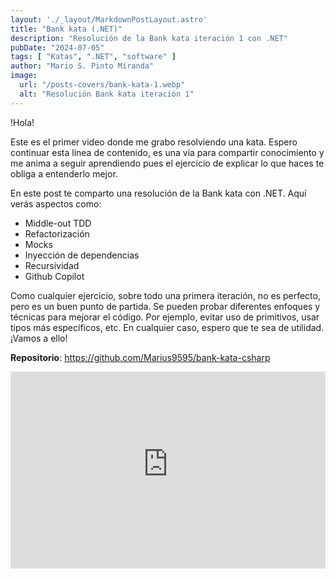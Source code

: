 ```yaml
---
layout: './_layout/MarkdownPostLayout.astro'
title: "Bank kata (.NET)"  
description: "Resolución de la Bank kata iteración 1 con .NET"
pubDate: "2024-07-05"
tags: [ "Katas", ".NET", "software" ]
author: "Mario S. Pinto Miranda"
image:
  url: "/posts-covers/bank-kata-1.webp"
  alt: "Resolución Bank kata iteración 1"
---
```


!Hola! 

Este es el primer video donde me grabo resolviendo una kata. Espero continuar esta
linea de contenido, es una vía para compartir conocimiento y me anima a seguir aprendiendo 
pues el ejercicio de explicar lo que haces te obliga a entenderlo mejor.

En este post te comparto una resolución de la Bank kata con .NET.
Aquí verás aspectos como:
* Middle-out TDD
* Refactorización
* Mocks
* Inyección de dependencias
* Recursividad
* Github Copilot

Como cualquier ejercicio, sobre todo una primera iteración, no es perfecto, pero es un buen punto de partida.
Se pueden probar diferentes enfoques y técnicas para mejorar el código. Por ejemplo, evitar
uso de primitivos, usar tipos más específicos, etc. En cualquier caso, 
espero que te sea de utilidad. ¡Vamos a ello!


**Repositorio**: https://github.com/Marius9595/bank-kata-csharp

<div style="display: flex; justify-content: center;">
    <iframe 
        width="560"
        height="315"
        src="https://www.youtube-nocookie.com/embed/VzLHKlmoMc8?si=2LLqyT-kryqDn9eM&amp;controls=0" title="YouTube video player" frameborder="0"
        allow="accelerometer; autoplay; clipboard-write; encrypted-media; gyroscope; picture-in-picture; web-share" referrerpolicy="strict-origin-when-cross-origin" allowfullscreen>
    </iframe>
</div>



